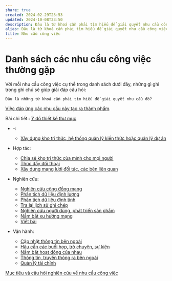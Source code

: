 ```yaml
---
share: true
created: 2024-02-29T23:53
updated: 2024-10-08T23:50
description: Đâu là từ khoá cần phải tìm hiểu để giải quyết nhu cầu công việc của mình? Nhất là với những nhu cầu liên quan đến máy tính
alias: Đâu là từ khoá cần phải tìm hiểu để giải quyết nhu cầu công việc của mình?
title: Nhu cầu công việc
---
```

# Danh sách các nhu cầu công việc thường gặp
Với mỗi nhu cầu công việc cụ thể trong danh sách dưới đây, những gì ghi trong ghi chú sẽ giúp giải đáp câu hỏi: 
```
Đâu là những từ khoá cần phải tìm hiểu để giải quyết nhu cầu đó?
```

[Việc đáp ứng các nhu cầu này tạo ra thành phẩm](../../%E2%9A%A1Hi%E1%BB%83u%20bi%E1%BA%BFt%20s%C3%A2u/Qu%E1%BA%A3n%20l%C3%BD%20d%E1%BB%B1%20%C3%A1n,%20ph%C3%A1t%20tri%E1%BB%83n%20s%E1%BA%A3n%20ph%E1%BA%A9m,%20x%C3%A2y%20d%E1%BB%B1ng%20t%E1%BB%95%20ch%E1%BB%A9c/C%C3%B4ng%20vi%E1%BB%87c/Th%C3%A0nh%20qu%E1%BA%A3,%20th%C3%A0nh%20ph%E1%BA%A9m,%20t%E1%BA%A7m%20nh%C3%ACn,%20m%E1%BB%A5c%20ti%C3%AAu/Th%C3%A0nh%20ph%E1%BA%A9m%20(output)%20l%C3%A0%20c%C3%A1c%20k%E1%BA%BFt%20qu%E1%BA%A3%20tr%E1%BB%B1c%20ti%E1%BA%BFp%20c%E1%BB%A7a%20c%C3%A1c%20c%C3%B4ng%20vi%E1%BB%87c.md).

Bài chi tiết:: [Ý đồ thiết kế thư mục](../index.md)
- \-: 
    - [Xây dựng kho tri thức, hệ thống quản lý kiến thức hoặc quản lý dự án](./X%C3%A2y%20d%E1%BB%B1ng%20kho%20tri%20th%E1%BB%A9c,%20h%E1%BB%87%20th%E1%BB%91ng%20qu%E1%BA%A3n%20l%C3%BD%20ki%E1%BA%BFn%20th%E1%BB%A9c%20ho%E1%BA%B7c%20qu%E1%BA%A3n%20l%C3%BD%20d%E1%BB%B1%20%C3%A1n.md)

- Hợp tác: 
    - [Chia sẻ kho tri thức của mình cho mọi người](./H%E1%BB%A3p%20t%C3%A1c/Chia%20s%E1%BA%BB%20kho%20tri%20th%E1%BB%A9c%20c%E1%BB%A7a%20m%C3%ACnh%20cho%20m%E1%BB%8Di%20ng%C6%B0%E1%BB%9Di.md)
    - [Thúc đẩy đối thoại](./H%E1%BB%A3p%20t%C3%A1c/Th%C3%BAc%20%C4%91%E1%BA%A9y%20%C4%91%E1%BB%91i%20tho%E1%BA%A1i.md)
    - [Xây dựng mạng lưới đối tác, các bên liên quan](./H%E1%BB%A3p%20t%C3%A1c/X%C3%A2y%20d%E1%BB%B1ng%20m%E1%BA%A1ng%20l%C6%B0%E1%BB%9Bi%20%C4%91%E1%BB%91i%20t%C3%A1c,%20c%C3%A1c%20b%C3%AAn%20li%C3%AAn%20quan.md)

- Nghiên cứu: 
    - [Nghiên cứu cộng đồng mạng](./Nghi%C3%AAn%20c%E1%BB%A9u/Nghi%C3%AAn%20c%E1%BB%A9u%20c%E1%BB%99ng%20%C4%91%E1%BB%93ng%20m%E1%BA%A1ng.md)
    - [Phân tích dữ liệu định lượng](./Nghi%C3%AAn%20c%E1%BB%A9u/Ph%C3%A2n%20t%C3%ADch%20d%E1%BB%AF%20li%E1%BB%87u%20%C4%91%E1%BB%8Bnh%20l%C6%B0%E1%BB%A3ng.md)
    - [Phân tích dữ liệu định tính](./Nghi%C3%AAn%20c%E1%BB%A9u/Ph%C3%A2n%20t%C3%ADch%20d%E1%BB%AF%20li%E1%BB%87u%20%C4%91%E1%BB%8Bnh%20t%C3%ADnh.md)
    - [Tra lại lịch sử ghi chép](./Nghi%C3%AAn%20c%E1%BB%A9u/Tra%20l%E1%BA%A1i%20l%E1%BB%8Bch%20s%E1%BB%AD%20ghi%20ch%C3%A9p.md)
    - [Nghiên cứu người dùng, phát triển sản phẩm](./Nghi%C3%AAn%20c%E1%BB%A9u/Thu%20th%E1%BA%ADp%20d%E1%BB%AF%20li%E1%BB%87u/Nghi%C3%AAn%20c%E1%BB%A9u%20ng%C6%B0%E1%BB%9Di%20d%C3%B9ng,%20ph%C3%A1t%20tri%E1%BB%83n%20s%E1%BA%A3n%20ph%E1%BA%A9m.md)
    - [Nắm bắt xu hướng mạng](./Nghi%C3%AAn%20c%E1%BB%A9u/Thu%20th%E1%BA%ADp%20d%E1%BB%AF%20li%E1%BB%87u/N%E1%BA%AFm%20b%E1%BA%AFt%20xu%20h%C6%B0%E1%BB%9Bng%20m%E1%BA%A1ng.md)
    - [Viết bài](./Nghi%C3%AAn%20c%E1%BB%A9u/Vi%E1%BA%BFt%20b%C3%A0i.md)

- Vận hành: 
    - [Cập nhật thông tin bên ngoài](./V%E1%BA%ADn%20h%C3%A0nh/C%E1%BA%ADp%20nh%E1%BA%ADt%20th%C3%B4ng%20tin%20b%C3%AAn%20ngo%C3%A0i.md)
    - [Hậu cần các buổi họp, trò chuyện, sự kiện](./V%E1%BA%ADn%20h%C3%A0nh/H%E1%BA%ADu%20c%E1%BA%A7n%20c%C3%A1c%20bu%E1%BB%95i%20h%E1%BB%8Dp,%20tr%C3%B2%20chuy%E1%BB%87n,%20s%E1%BB%B1%20ki%E1%BB%87n.md)
    - [Nắm bắt hoạt động của nhau](./V%E1%BA%ADn%20h%C3%A0nh/N%E1%BA%AFm%20b%E1%BA%AFt%20ho%E1%BA%A1t%20%C4%91%E1%BB%99ng%20c%E1%BB%A7a%20nhau.md)
    - [Thông tin, truyền thông ra bên ngoài](./V%E1%BA%ADn%20h%C3%A0nh/Th%C3%B4ng%20tin,%20truy%E1%BB%81n%20th%C3%B4ng%20ra%20b%C3%AAn%20ngo%C3%A0i.md)
    - [Quản lý tài chính](./V%E1%BA%ADn%20h%C3%A0nh/Qu%E1%BA%A3n%20l%C3%BD%20t%C3%A0i%20ch%C3%ADnh.md)



[Mục tiêu và câu hỏi nghiên cứu về nhu cầu công việc](../../%F0%9F%93%90%20D%E1%BB%B1%20%C3%A1n/C%C3%A1c%20bu%E1%BB%95i%20th%E1%BA%A3o%20lu%E1%BA%ADn%20v%E1%BB%81%20c%C3%A1c%20nhu%20c%E1%BA%A7u/Nghi%C3%AAn%20c%E1%BB%A9u%20ng%C6%B0%E1%BB%9Di%20d%C3%B9ng/index.md)